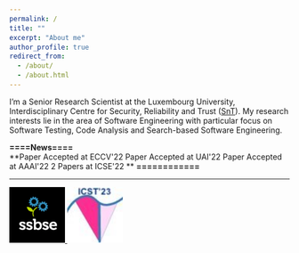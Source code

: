 ```yaml
---
permalink: /
title: ""
excerpt: "About me"
author_profile: true
redirect_from: 
  - /about/
  - /about.html
---
```


I’m a Senior Research Scientist at the Luxembourg University, Interdisciplinary Centre for Security, Reliability and Trust ([SnT](https://wwwfr.uni.lu/snt)). My research interests lie in the area of Software Engineering with particular focus on Software Testing, Code Analysis and Search-based Software Engineering. 

**====News====**<br/>
**Paper Accepted at ECCV'22
Paper Accepted at UAI'22
Paper Accepted at AAAI'22
2 Papers at ICSE'22 **
**============**

---------------------------------------------------------------------------------------------------------------------------------------------------------
<a href="https://conf.researchr.org/home/ssbse-2022">
      <img src="/images/avatar-icon.png" width="100" height="100">
</a>


<a href="https://conf.researchr.org/home/icst-2023">
      <img src="/images/ICST.jpeg" width="100" height="100">
</a>


